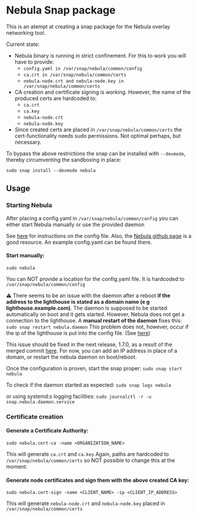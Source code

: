 # Nebula Snap package

This is an atempt at creating a snap package for the Nebula overlay networking tool.

Current state:

* Nebula binary is running in strict confinement. For this to work you will have to provide:
  * `config.yaml in /var/snap/nebula/common/config`
  * `ca.crt in /var/snap/nebula/common/certs`
  * `nebula-node.crt and nebula-node.key in /var/snap/nebula/common/certs`
* CA creation and certificate signing is working. However, the name of the produced certs are hardcoded to:
  * `ca.crt`
  * `ca.key`
  * `nebula-node.crt`
  * `nebula-node.key`
* Since created certs are placed in `/var/snap/nebula/common/certs` the cert-functionality needs sudo permissions. Not optimal perhaps, but necessary.

To bypass the above restrictions the snap can be installed with `--devmode`, thereby circumventing the sandboxing in place:

`sudo snap install --devmode nebula`

## Usage

### Starting Nebula
After placing a config.yaml in `/var/snap/nebula/common/config` you can either start Nebula manually or use the provided daemon

See [here](https://arstechnica.com/gadgets/2019/12/how-to-set-up-your-own-nebula-mesh-vpn-step-by-step/) for instructions on the config file. Also, the [Nebula github page](https://github.com/slackhq/nebula) is a good resource. An example config.yaml can be found there.

#### Start manually:
`sudo nebula`

You can NOT provide a location for the config.yaml file. It is hardcoded to `/var/snap/nebula/common/config`

:warning: There seems to be an issue with the daemon after a reboot **if the address to the lighthouse is stated as a domain name (e g lighthouse.example.com)**. The daemon is supposed to be started automatically on boot and it gets started. However, Nebula does not get a connection to the lighthouse. A **manual restart of the daemon** fixes this: `sudo snap restart nebula.daemon`
This problem does not, however, occur if the ip of the lighthouse is put into the config file. (See [here](https://github.com/slackhq/nebula/issues/206))

This issue should be fixed in the next release, 1.7.0, as a result of the merged commit [here](https://github.com/slackhq/nebula/pull/791).  For now, you can add an IP address in place of a domain, or restart the nebula daemon on boot/reboot.

Once the configuration is proven, start the snap proper:
`sudo snap start nebula`

To check if the daemon started as expected:
`sudo snap logs nebula`

or using systemd:s logging facilities:
`sudo journalctl -r -u snap.nebula.daemon.service`

### Certificate creation

#### Generate a Certificate Authority:

`sudo nebula.cert-ca -name <ORGANIZATION_NAME>`

This will generate `ca.crt` and `ca.key`
Again, paths are hardcoded to `/var/snap/nebula/common/certs` so NOT possible to change this at the moment.

#### Generate node certificates and sign them with the above created CA key:

`sudo nebula.cert-sign -name <CLIENT_NAME> -ip <CLIENT_IP_ADDRESS>`

This will generate `nebula-node.crt` and `nebula-node.key` placed in `/var/snap/nebula/common/certs`
